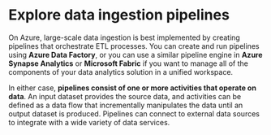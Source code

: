 # Explore data ingestion pipelines

On Azure, large-scale data ingestion is best implemented by creating pipelines that orchestrate ETL processes. You can create and run pipelines using **Azure Data Factory**, or you can use a similar pipeline engine in **Azure Synapse Analytics** or **Microsoft Fabric** if you want to manage all of the components of your data analytics solution in a unified workspace.

In either case, **pipelines consist of one or more activities that operate on data**. An input dataset provides the source data, and activities can be defined as a data flow that incrementally manipulates the data until an output dataset is produced. Pipelines can connect to external data sources to integrate with a wide variety of data services.